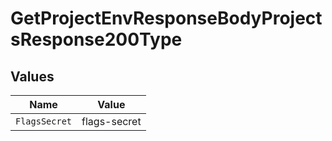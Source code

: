 # GetProjectEnvResponseBodyProjectsResponse200Type


## Values

| Name          | Value         |
| ------------- | ------------- |
| `FlagsSecret` | flags-secret  |